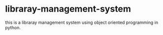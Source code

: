 # libraray-management-system
this is a libraray management system using object oriented programming in python.
